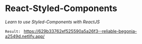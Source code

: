 # React-Styled-Components

*Learn to use Styled-Components with ReactJS*

`Result: ` <a href="https://629b33762ef525590a5a26f3--reliable-begonia-a2549d.netlify.app/" target="_blank" rel="noreferer">https://629b33762ef525590a5a26f3--reliable-begonia-a2549d.netlify.app/</a>

